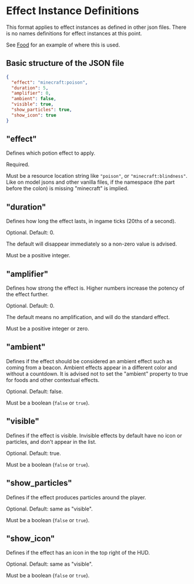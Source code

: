 # Effect Instance Definitions

This format applies to effect instances as defined in other json files. There is no names definitions for effect instances
at this point.

See [Food](./Food.md) for an example of where this is used.

## Basic structure of the JSON file

```json
{
  "effect": "minecraft:poison",
  "duration": 5,
  "amplifier": 0,
  "ambient": false,
  "visible": true,
  "show_particles": true,
  "show_icon": true
}
```

## "effect"

Defines which potion effect to apply.

Required.

Must be a resource location string like `"poison"`, or `"minecraft:blindness"`. Like on model jsons and other vanilla files,
if the namespace (the part before the colon) is missing "minecraft" is implied.

## "duration"

Defines how long the effect lasts, in ingame ticks (20ths of a second).

Optional. Default: 0. 

The default will disappear immediately so a non-zero value is advised.

Must be a positive integer.

## "amplifier"

Defines how strong the effect is. Higher numbers increase the potency of the effect further.

Optional. Default: 0. 

The default means no amplification, and will do the standard effect.

Must be a positive integer or zero.

## "ambient"

Defines if the effect should be considered an ambient effect such as coming from a beacon. Ambient effects appear
in a different color and without a countdown. It is advised not to set the "ambient" property to true for foods and other
contextual effects.

Optional. Default: false.

Must be a boolean (`false` or `true`).

## "visible"

Defines if the effect is visible. Invisible effects by default have no icon or particles, and don't appear in the list.

Optional. Default: true.

Must be a boolean (`false` or `true`).

## "show_particles"

Defines if the effect produces particles around the player.

Optional. Default: same as "visible".

Must be a boolean (`false` or `true`).

## "show_icon"

Defines if the effect has an icon in the top right of the HUD.

Optional. Default: same as "visible".

Must be a boolean (`false` or `true`).
